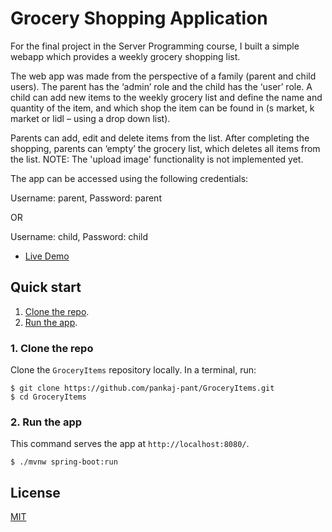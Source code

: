 # Grocery Shopping Application

For the final project in the Server Programming course, I built a simple webapp which provides a weekly grocery shopping list. 

The web app was made from the perspective of a family (parent and child users). The parent has the ‘admin’ role and the child has the ‘user’ role. A child can add new items to the weekly grocery list and define the name and quantity of the item, and which shop the item can be found in (s market, k market or lidl – using a drop down list). 

Parents can add, edit and delete items from the list. After completing the shopping, parents can ‘empty’ the grocery list, which deletes all items from the list. NOTE: The 'upload image' functionality is not implemented yet. 

The app can be accessed using the following credentials:

Username: parent, Password: parent 

OR 

Username: child, Password: child

* [Live Demo](https://grocery-list-pant.herokuapp.com/)

## Quick start

1. [Clone the repo](#1-clone-the-repo).
1. [Run the app](#2-run-the-app).

### 1. Clone the repo

Clone the `GroceryItems` repository locally. In a terminal, run:

```
$ git clone https://github.com/pankaj-pant/GroceryItems.git
$ cd GroceryItems
```

### 2. Run the app

This command serves the app at `http://localhost:8080/`.

    $ ./mvnw spring-boot:run

## License
[MIT](https://choosealicense.com/licenses/mit/)